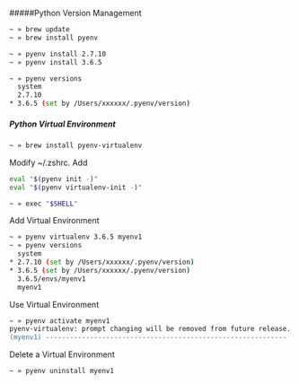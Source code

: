 #####Python Version Management
```bash
~ » brew update
~ » brew install pyenv

~ » pyenv install 2.7.10
~ » pyenv install 3.6.5

~ » pyenv versions                                                                                        z048659@9801a79ac68f
  system
  2.7.10
* 3.6.5 (set by /Users/xxxxxx/.pyenv/version)
```

##### Python Virtual Environment
```bash
~ » brew install pyenv-virtualenv
```

Modify ~/.zshrc. Add
```bash
eval "$(pyenv init -)"
eval "$(pyenv virtualenv-init -)"
```

```bash
~ » exec "$SHELL"
```

Add Virtual Environment
```bash
~ » pyenv virtualenv 3.6.5 myenv1
~ » pyenv versions                                                                                        z048659@9801a79ac68f
  system
* 2.7.10 (set by /Users/xxxxxx/.pyenv/version)
* 3.6.5 (set by /Users/xxxxxx/.pyenv/version)
  3.6.5/envs/myenv1
  myenv1
```
Use Virtual Environment
```bash
~ » pyenv activate myenv1
pyenv-virtualenv: prompt changing will be removed from future release. configure `export PYENV_VIRTUALENV_DISABLE_PROMPT=1' to simulate the behavior.
(myenv1) ------------------------------------------------------------
```

Delete a Virtual Environment
```bash
~ » pyenv uninstall myenv1
```
